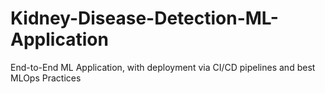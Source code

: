 # Kidney-Disease-Detection-ML-Application
End-to-End ML Application, with deployment via CI/CD pipelines and best MLOps Practices
